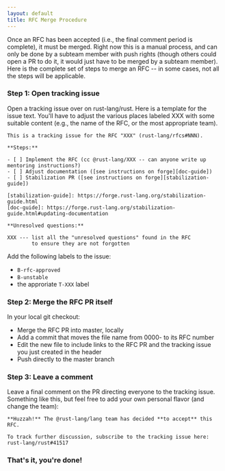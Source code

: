 ```yaml
---
layout: default
title: RFC Merge Procedure
---
```


Once an RFC has been accepted (i.e., the final comment period is
complete), it must be merged. Right now this is a manual process, and
can only be done by a subteam member with push rights (though others
could open a PR to do it, it would just have to be merged by a subteam
member). Here is the complete set of steps to merge an RFC -- in some
cases, not all the steps will be applicable.

### Step 1: Open tracking issue

Open a tracking issue over on rust-lang/rust. Here is a
template for the issue text. You'll have to adjust the various places
labeled XXX with some suitable content (e.g., the name of the RFC, or
the most appropriate team).

```
This is a tracking issue for the RFC "XXX" (rust-lang/rfcs#NNN).

**Steps:**

- [ ] Implement the RFC (cc @rust-lang/XXX -- can anyone write up mentoring instructions?)
- [ ] Adjust documentation ([see instructions on forge][doc-guide])
- [ ] Stabilization PR ([see instructions on forge][stabilization-guide])

[stabilization-guide]: https://forge.rust-lang.org/stabilization-guide.html
[doc-guide]: https://forge.rust-lang.org/stabilization-guide.html#updating-documentation

**Unresolved questions:**

XXX --- list all the "unresolved questions" found in the RFC
        to ensure they are not forgotten
```   

Add the following labels to the issue:

- `B-rfc-approved`
- `B-unstable`
- the approriate `T-XXX` label

### Step 2: Merge the RFC PR itself

In your local git checkout:

- Merge the RFC PR into master, locally
- Add a commit that moves the file name from 0000- to its RFC number
- Edit the new file to include links to the RFC PR and the tracking issue you just created
  in the header
- Push directly to the master branch  
  
### Step 3: Leave a comment

Leave a final comment on the PR directing everyone to the tracking
issue. Something like this, but feel free to add your own personal
flavor (and change the team):

```
**Huzzah!** The @rust-lang/lang team has decided **to accept** this RFC. 

To track further discussion, subscribe to the tracking issue here: rust-lang/rust#41517
```

### That's it, you're done!

